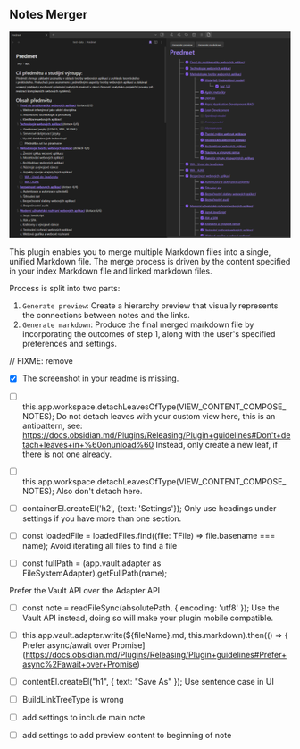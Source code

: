 ## Notes Merger
![notes merger preview](https://github.com/niffka/notes-merger/blob/main/src/img/generate_markdown.png)

This plugin enables you to merge multiple Markdown files into a single, unified Markdown file. The merge process is driven by the content specified in your index Markdown file and linked markdown files.

Process is split into two parts:
1. `Generate preview`: Create a hierarchy preview that visually represents the connections between notes and the links.
2. `Generate markdown`: Produce the final merged markdown file by incorporating the outcomes of step 1, along with the user's specified preferences and settings.

// FIXME: remove
- [x] The screenshot in your readme is missing.

- [ ] this.app.workspace.detachLeavesOfType(VIEW_CONTENT_COMPOSE_NOTES);
Do not detach leaves with your custom view here, this is an antipattern, see: https://docs.obsidian.md/Plugins/Releasing/Plugin+guidelines#Don't+detach+leaves+in+%60onunload%60
Instead, only create a new leaf, if there is not one already.

- [ ] this.app.workspace.detachLeavesOfType(VIEW_CONTENT_COMPOSE_NOTES);
Also don't detach here.

- [ ] containerEl.createEl('h2', {text: 'Settings'});
Only use headings under settings if you have more than one section.

- [ ] const loadedFile = loadedFiles.find((file: TFile) => file.basename === name);
Avoid iterating all files to find a file

- [ ] const fullPath = (app.vault.adapter as FileSystemAdapter).getFullPath(name);

Prefer the Vault API over the Adapter API

- [ ] const note = readFileSync(absolutePath, { encoding: 'utf8' });
Use the Vault API instead, doing so will make your plugin mobile compatible.

- [ ] this.app.vault.adapter.write(${fileName}.md, this.markdown).then(() => {
Prefer async/await over Promise](https://docs.obsidian.md/Plugins/Releasing/Plugin+guidelines#Prefer+async%2Fawait+over+Promise)

- [ ] contentEl.createEl("h1", { text: "Save As" });
Use sentence case in UI


- [ ] BuildLinkTreeType is wrong
- [ ] add settings to include main note 
- [ ] add settings to add preview content to beginning of note 

